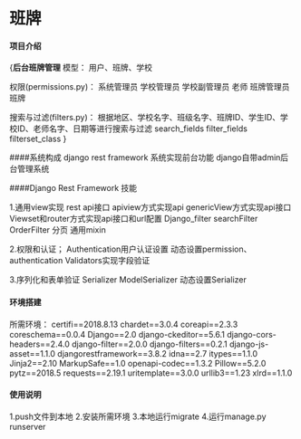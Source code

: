 # 班牌

#### 项目介绍
{**后台班牌管理**
模型：
用户、班牌、学校

权限(permissions.py)：
系统管理员
学校管理员
学校副管理员
老师
班牌管理员
班牌

搜索与过滤(filters.py)：
根据地区、学校名字、班级名字、班牌ID、学生ID、学校ID、老师名字、日期等进行搜索与过滤
search_fields
filter_fields
filterset_class
}

####系统构成
django rest framework 系统实现前台功能
django自带admin后台管理系统

####Django Rest Framework 技能

1.通用view实现 rest api接口
apiview方式实现api
genericView方式实现api接口
Viewset和router方式实现api接口和url配置
Django_filter searchFilter OrderFilter 分页
通用mixin

2.权限和认证；
Authentication用户认证设置
动态设置permission、authentication
Validators实现字段验证

3.序列化和表单验证
Serializer
ModelSerializer
动态设置Serializer

#### 环境搭建
所需环境：
certifi==2018.8.13
chardet==3.0.4
coreapi==2.3.3
coreschema==0.0.4
Django==2.0
django-ckeditor==5.6.1
django-cors-headers==2.4.0
django-filter==2.0.0
django-filters==0.2.1
django-js-asset==1.1.0
djangorestframework==3.8.2
idna==2.7
itypes==1.1.0
Jinja2==2.10
MarkupSafe==1.0
openapi-codec==1.3.2
Pillow==5.2.0
pytz==2018.5
requests==2.19.1
uritemplate==3.0.0
urllib3==1.23
xlrd==1.1.0

#### 使用说明
1.push文件到本地
2.安装所需环境
3.本地运行migrate
4.运行manage.py runserver

